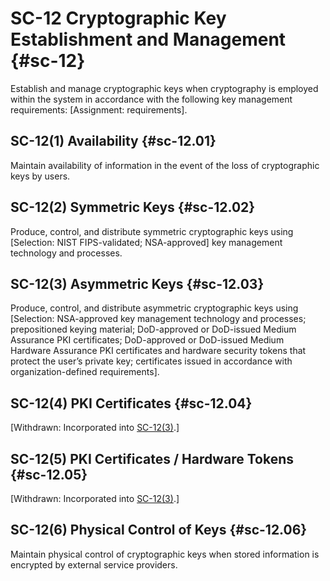 # SC-12 Cryptographic Key Establishment and Management {#sc-12}

Establish and manage cryptographic keys when cryptography is employed within the system in accordance with the following key management requirements: [Assignment: requirements].

## SC-12(1) Availability {#sc-12.01}

Maintain availability of information in the event of the loss of cryptographic keys by users.

## SC-12(2) Symmetric Keys {#sc-12.02}

Produce, control, and distribute symmetric cryptographic keys using [Selection: NIST FIPS-validated; NSA-approved] key management technology and processes.

## SC-12(3) Asymmetric Keys {#sc-12.03}

Produce, control, and distribute asymmetric cryptographic keys using [Selection: NSA-approved key management technology and processes; prepositioned keying material; DoD-approved or DoD-issued Medium Assurance PKI certificates; DoD-approved or DoD-issued Medium Hardware Assurance PKI certificates and hardware security tokens that protect the user’s private key; certificates issued in accordance with organization-defined requirements].

## SC-12(4) PKI Certificates {#sc-12.04}

[Withdrawn: Incorporated into [SC-12(3)](../sc/sc-12#sc-12.03).]

## SC-12(5) PKI Certificates / Hardware Tokens {#sc-12.05}

[Withdrawn: Incorporated into [SC-12(3)](../sc/sc-12#sc-12.03).]

## SC-12(6) Physical Control of Keys {#sc-12.06}

Maintain physical control of cryptographic keys when stored information is encrypted by external service providers.

